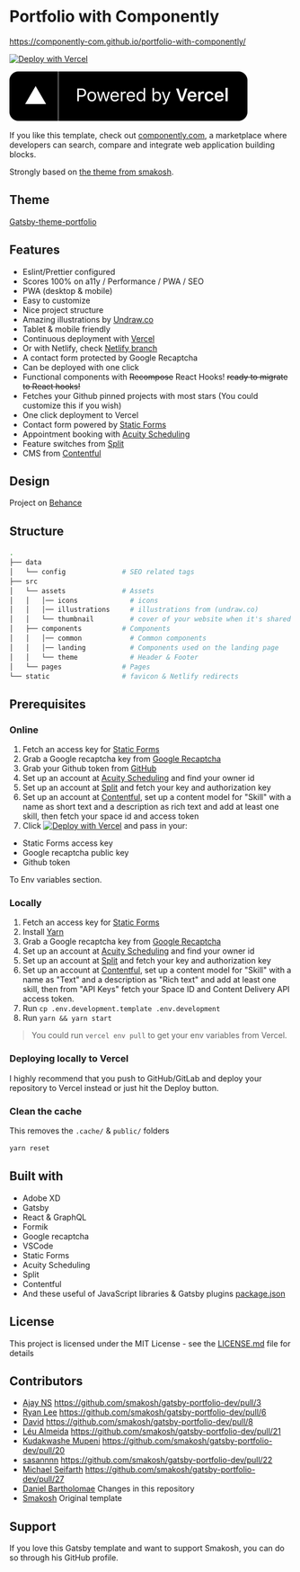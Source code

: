 # Portfolio with Componently

https://componently-com.github.io/portfolio-with-componently/

[![Deploy with Vercel](https://vercel.co/button)](https://vercel.com/import/settings?s=https%3A%2F%2Fgithub.com%2Fsmakosh%2Fgatsby-portfolio-dev&c=1&env=GATSBY_PORTFOLIO_GITHUB_TOKEN%2CGATSBY_PORTFOLIO_FORMIK_ENDPOINT%2CGATSBY_PORTFOLIO_RECAPTCHA_KEY&envDescription=Required%20to%20fetch%20your%20repositories%20from%20GitHub&envLink=https://github.com/smakosh/gatsby-portfolio-dev&framework=nextjs)

[![Powered by Vercel](./powered-by-vercel.svg)](https://vercel.co?utm_source=smakosh)

If you like this template, check out [componently.com](https://componently.com/), a marketplace where developers can search, compare and integrate web application building blocks.

Strongly based on [the theme from smakosh](https://github.com/smakosh/gatsby-portfolio-dev/). 

## Theme

[Gatsby-theme-portfolio](https://github.com/smakosh/gatsby-theme-portfolio)

## Features

- Eslint/Prettier configured
- Scores 100% on a11y / Performance / PWA / SEO
- PWA (desktop & mobile)
- Easy to customize
- Nice project structure
- Amazing illustrations by [Undraw.co](https://undraw.co)
- Tablet & mobile friendly
- Continuous deployment with [Vercel](https://vercel.co/?utm_source=smakosh)
- Or with Netlify, check [Netlify branch](https://github.com/smakosh/gatsby-portfolio-dev/tree/netlify)
- A contact form protected by Google Recaptcha
- Can be deployed with one click
- Functional components with ~~Recompose~~ React Hooks! ~~ready to migrate to React hooks!~~
- Fetches your Github pinned projects with most stars (You could customize this if you wish)
- One click deployment to Vercel
- Contact form powered by [Static Forms](https://www.staticforms.xyz/)
- Appointment booking with [Acuity Scheduling](https://acuityscheduling.com/)
- Feature switches from [Split](https://www.split.io/)
- CMS from [Contentful](https://www.contentful.com/)

## Design

Project on [Behance](https://www.behance.net/gallery/74172961/Free-Gatsby-portfolio-for-developers)

## Structure

```bash
.
├── data
│   └── config              # SEO related tags
├── src
│   └── assets              # Assets
│   │   │── icons             # icons
│   │   │── illustrations     # illustrations from (undraw.co)
│   │   └── thumbnail         # cover of your website when it's shared to social media
│   ├── components          # Components
│   │   │── common            # Common components
│   │   │── landing           # Components used on the landing page
│   │   └── theme             # Header & Footer
│   └── pages               # Pages
└── static                  # favicon & Netlify redirects
```

## Prerequisites

### Online

1. Fetch an access key for [Static Forms](https://www.staticforms.xyz/)
2. Grab a Google recaptcha key from [Google Recaptcha](https://www.google.com/recaptcha/admin)
3. Grab your Github token from [GitHub](https://github.com/settings/tokens/new?scopes=repo&description=portfolio-dev)
4. Set up an account at [Acuity Scheduling](https://acuityscheduling.com/signup.php?action=form&type=professional&freeTrial=1&lite=1&btn=nav/) and find your owner id
5. Set up an account at [Split](https://www.split.io/signup/) and fetch your key and authorization key
6. Set up an account at [Contentful](https://www.contentful.com/sign-up/), set up a content model for "Skill" with a name as short text and a description as rich text and add at least one skill, then fetch your space id and access token
7. Click [![Deploy with Vercel](https://zeit.co/button)](https://vercel.com/import/settings?s=https%3A%2F%2Fgithub.com%2Fsmakosh%2Fgatsby-portfolio-dev&c=1&env=GATSBY_PORTFOLIO_GITHUB_TOKEN%2CGATSBY_PORTFOLIO_FORMIK_ENDPOINT%2CGATSBY_PORTFOLIO_RECAPTCHA_KEY&envDescription=Required%20to%20fetch%20your%20repositories%20from%20GitHub&envLink=https://github.com/smakosh/gatsby-portfolio-dev&framework=nextjs) and pass in your:
  
  - Static Forms access key
  - Google recaptcha public key
  - Github token

To Env variables section.

### Locally

1. Fetch an access key for [Static Forms](https://www.staticforms.xyz/)
2. Install [Yarn](https://yarnpkg.com/en/)
3. Grab a Google recaptcha key from [Google Recaptcha](https://www.google.com/recaptcha/admin)
4. Set up an account at [Acuity Scheduling](https://acuityscheduling.com/signup.php?action=form&type=professional&freeTrial=1&lite=1&btn=nav/) and find your owner id
5. Set up an account at [Split](https://www.split.io/signup/) and fetch your key and authorization key
6. Set up an account at [Contentful](https://www.contentful.com/sign-up/), set up a content model for "Skill" with a name as "Text" and a description as "Rich text" and add at least one skill, then from "API Keys" fetch your Space ID and Content Delivery API access token.
7. Run `cp .env.development.template .env.development`
8. Run `yarn && yarn start`

> You could run `vercel env pull` to get your env variables from Vercel.

### Deploying locally to Vercel

I highly recommend that you push to GitHub/GitLab and deploy your repository to Vercel instead or just hit the Deploy button.

### Clean the cache

This removes the `.cache/` & `public/` folders

```bash
yarn reset
```

## Built with

- Adobe XD
- Gatsby
- React & GraphQL
- Formik
- Google recaptcha
- VSCode
- Static Forms
- Acuity Scheduling
- Split
- Contentful
- And these useful of JavaScript libraries & Gatsby plugins [package.json](package.json)

## License

This project is licensed under the MIT License - see the [LICENSE.md](LICENSE.md) file for details

## Contributors

- [Ajay NS](https://github.com/ajayns) https://github.com/smakosh/gatsby-portfolio-dev/pull/3
- [Ryan Lee](https://github.com/drdgvhbh) https://github.com/smakosh/gatsby-portfolio-dev/pull/6
- [David](https://github.com/davidavz) https://github.com/smakosh/gatsby-portfolio-dev/pull/8
- [Léu Almeida](https://github.com/LeuAlmeida) https://github.com/smakosh/gatsby-portfolio-dev/pull/21
- [Kudakwashe Mupeni](https://github.com/2wce) https://github.com/smakosh/gatsby-portfolio-dev/pull/20
- [sasannnn](https://github.com/sasannnn) https://github.com/smakosh/gatsby-portfolio-dev/pull/22
- [Michael Seifarth](https://github.com/Kageetai) https://github.com/smakosh/gatsby-portfolio-dev/pull/27
- [Daniel Bartholomae](https://github.com/dbartholomae) Changes in this repository
- [Smakosh](https://smakosh.com) Original template

## Support

If you love this Gatsby template and want to support Smakosh, you can do so through his GitHub profile.
